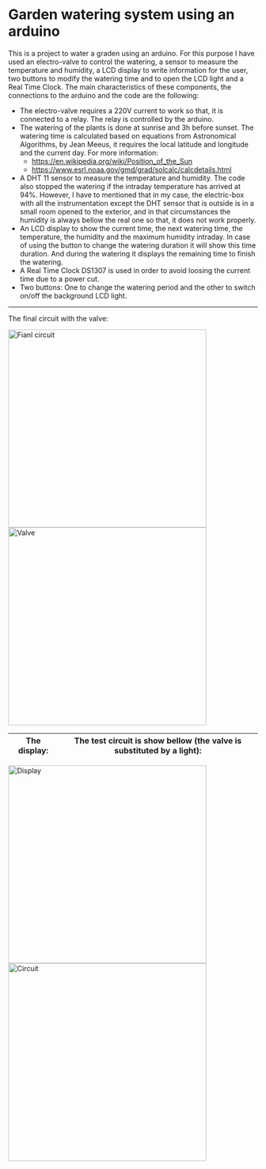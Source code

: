 # Garden watering system using an arduino
This is a project to water a graden using an arduino. For this purpose I have used an electro-valve to control the watering, a sensor to measure the temperature and humidity, a LCD display to write information for the user, two buttons to modify the watering time and to open the LCD light and a Real Time Clock.
The main characteristics of these components, the connections to the arduino and the code are the following:
* The electro-valve requires a 220V current to work so that, it is connected to a relay. The relay is controlled by the arduino.
* The watering of the plants is done at sunrise and 3h before sunset. The watering time is calculated based on equations from Astronomical Algorithms, by Jean Meeus, it requires the local latitude and longitude and the current day. For more information:
   - https://en.wikipedia.org/wiki/Position_of_the_Sun
   - https://www.esrl.noaa.gov/gmd/grad/solcalc/calcdetails.html
* A DHT 11 sensor to measure the temperature and humidity. The code also stopped the watering if the intraday temperature has arrived at 94%. However, I have to mentioned that in my case, the electric-box with all the instrumentation except the DHT sensor that is outside is in a small room opened to the exterior, and in that circumstances the humidity is always bellow the real one so that, it does not work properly.
* An LCD display to show the current time, the next watering time, the temperature, the humidity and the maximum humidity intraday. In case of using the button to change the watering duration it will show this time duration. And during the watering it displays the remaining time to finish the watering.
* A Real Time Clock DS1307 is used in order to avoid loosing the current time due to a power cut.
* Two buttons: One to change the watering period and the other to switch on/off the background LCD light.

---

The final circuit with the valve:

<img src="https://raw.github.com/DanielDagnino/arduino-garden-watering/master/img/final.JPG" alt="Fianl circuit" width="400" /><img src="https://raw.github.com/DanielDagnino/arduino-garden-watering/master/img/valve.JPG" alt="Valve" rotate="90" width="400" />

| The display: | The test circuit is show bellow (the valve is substituted by a light): |
| --- | --- |
<img src="https://raw.github.com/DanielDagnino/arduino-garden-watering/master/img/lcd.jpg" alt="Display" width="400" /><img src="https://raw.github.com/DanielDagnino/arduino-garden-watering/master/img/test.jpg" alt="Circuit" width="400" />
